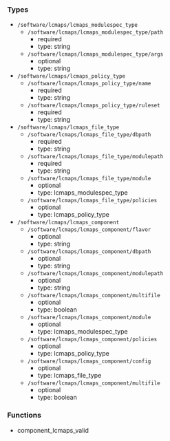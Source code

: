 ### Types

- `/software/lcmaps/lcmaps_modulespec_type`
    - `/software/lcmaps/lcmaps_modulespec_type/path`
        - required
        - type: string
    - `/software/lcmaps/lcmaps_modulespec_type/args`
        - optional
        - type: string
- `/software/lcmaps/lcmaps_policy_type`
    - `/software/lcmaps/lcmaps_policy_type/name`
        - required
        - type: string
    - `/software/lcmaps/lcmaps_policy_type/ruleset`
        - required
        - type: string
- `/software/lcmaps/lcmaps_file_type`
    - `/software/lcmaps/lcmaps_file_type/dbpath`
        - required
        - type: string
    - `/software/lcmaps/lcmaps_file_type/modulepath`
        - required
        - type: string
    - `/software/lcmaps/lcmaps_file_type/module`
        - optional
        - type: lcmaps_modulespec_type
    - `/software/lcmaps/lcmaps_file_type/policies`
        - optional
        - type: lcmaps_policy_type
- `/software/lcmaps/lcmaps_component`
    - `/software/lcmaps/lcmaps_component/flavor`
        - optional
        - type: string
    - `/software/lcmaps/lcmaps_component/dbpath`
        - optional
        - type: string
    - `/software/lcmaps/lcmaps_component/modulepath`
        - optional
        - type: string
    - `/software/lcmaps/lcmaps_component/multifile`
        - optional
        - type: boolean
    - `/software/lcmaps/lcmaps_component/module`
        - optional
        - type: lcmaps_modulespec_type
    - `/software/lcmaps/lcmaps_component/policies`
        - optional
        - type: lcmaps_policy_type
    - `/software/lcmaps/lcmaps_component/config`
        - optional
        - type: lcmaps_file_type
    - `/software/lcmaps/lcmaps_component/multifile`
        - optional
        - type: boolean

### Functions

  - component_lcmaps_valid
